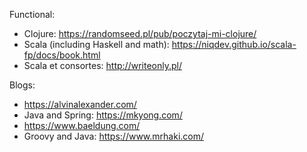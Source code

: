 Functional:
* Clojure: https://randomseed.pl/pub/poczytaj-mi-clojure/
* Scala (including Haskell and math): https://niqdev.github.io/scala-fp/docs/book.html
* Scala et consortes: http://writeonly.pl/

Blogs:
* https://alvinalexander.com/
* Java and Spring: https://mkyong.com/
* https://www.baeldung.com/
* Groovy and Java: https://www.mrhaki.com/